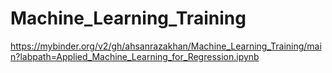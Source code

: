 # Machine_Learning_Training
https://mybinder.org/v2/gh/ahsanrazakhan/Machine_Learning_Training/main?labpath=Applied_Machine_Learning_for_Regression.ipynb


